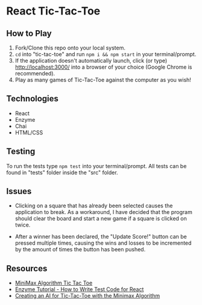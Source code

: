 # React Tic-Tac-Toe

## How to Play

1. Fork/Clone this repo onto your local system.
2. `cd` into "tic-tac-toe" and run `npm i && npm start` in your terminal/prompt.
3. If the application doesn't automatically launch, click (or type) <http://localhost:3000/> into a browser of your choice (Google Chrome is recommended).
4. Play as many games of Tic-Tac-Toe against the computer as you wish!

## Technologies

- React
- Enzyme
- Chai
- HTML/CSS

## Testing

To run the tests type `npm test` into your terminal/prompt. All tests can be found in "tests" folder inside the "src" folder.

## Issues

- Clicking on a square that has already been selected causes the application to break. As a workaround, I have decided that the program should clear the board and start a new game if a square is clicked on twice.

- After a winner has been declared, the "Update Score!" button can be pressed multiple times, causing the wins and losses to be incremented by the amount of times the button has been pushed.

## Resources

- [MiniMax Algorithm Tic Tac Toe](https://www.youtube.com/watch?v=cGN6LfnOPeo)
- [Enzyme Tutorial - How to Write Test Code for React](https://www.youtube.com/watch?v=nvL2ha0XUYo&t=254s
)
- [Creating an AI for Tic-Tac-Toe with the Minimax Algorithm](https://www.youtube.com/watch?v=tK6CxQxF_9g&t=413s)
